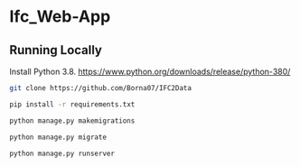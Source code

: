 # Ifc_Web-App

## Running Locally

Install Python 3.8.
https://www.python.org/downloads/release/python-380/


```bash
git clone https://github.com/Borna07/IFC2Data
```

```bash
pip install -r requirements.txt
```



```bash
python manage.py makemigrations
```

```bash
python manage.py migrate
```

```bash
python manage.py runserver
```

